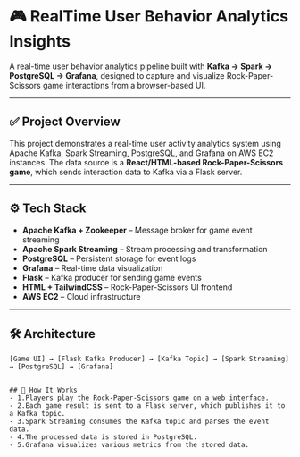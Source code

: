 # 🎮 RealTime User Behavior Analytics Insights

A real-time user behavior analytics pipeline built with **Kafka → Spark → PostgreSQL → Grafana**, designed to capture and visualize Rock-Paper-Scissors game interactions from a browser-based UI.

---

## ✅ Project Overview

This project demonstrates a real-time user activity analytics system using Apache Kafka, Spark Streaming, PostgreSQL, and Grafana on AWS EC2 instances. The data source is a **React/HTML-based Rock-Paper-Scissors game**, which sends interaction data to Kafka via a Flask server.

---

## ⚙️ Tech Stack

- **Apache Kafka + Zookeeper** – Message broker for game event streaming
- **Apache Spark Streaming** – Stream processing and transformation
- **PostgreSQL** – Persistent storage for event logs
- **Grafana** – Real-time data visualization
- **Flask** – Kafka producer for sending game events
- **HTML + TailwindCSS** – Rock-Paper-Scissors UI frontend
- **AWS EC2** – Cloud infrastructure

---

## 🛠 Architecture

```plaintext
[Game UI] → [Flask Kafka Producer] → [Kafka Topic] → [Spark Streaming] → [PostgreSQL] → [Grafana]


## 🧪 How It Works
- 1.Players play the Rock-Paper-Scissors game on a web interface.
- 2.Each game result is sent to a Flask server, which publishes it to a Kafka topic.
- 3.Spark Streaming consumes the Kafka topic and parses the event data.
- 4.The processed data is stored in PostgreSQL.
- 5.Grafana visualizes various metrics from the stored data.
